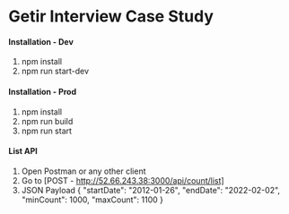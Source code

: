 # Getir Interview Case Study

#### Installation - Dev
1. npm install
2. npm run start-dev

#### Installation - Prod
1. npm install
2. npm run build
3. npm run start

#### List API
1. Open Postman or any other client
2. Go to [POST - http://52.66.243.38:3000/api/count/list]
3. JSON Payload
{
    "startDate": "2012-01-26",
    "endDate": "2022-02-02",
    "minCount": 1000,
    "maxCount": 1100
}
